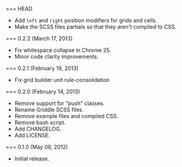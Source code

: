 === HEAD

* Add `left` and `right` position modifiers for grids and cells.
* Make the SCSS files partials so that they aren't compiled to CSS.

=== 0.2.2 (March 17, 2013)

* Fix whitespace collapse in Chrome 25.
* Minor code clarity improvements.

=== 0.2.1 (February 19, 2013)

* Fix grid builder unit rule-consolidation

=== 0.2.0 (February 14, 2013)

* Remove support for "push" classes.
* Rename Griddle SCSS files.
* Remove example files and compiled CSS.
* Remove bash script.
* Add CHANGELOG.
* Add LICENSE.

=== 0.1.0 (May 08, 2012)

* Initial release.
